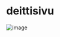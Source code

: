 # deittisivu
![image]([https://media.discordapp.net/attachments/952836235708235780/1181910473600413746/image.png?ex=6582c6e7&is=657051e7&hm=e0a930f4462736fee9d19e5b489e8cb13f2626964490d90953b53ef92b307bf6&=&format=webp&quality=lossless&width=945&height=701](https://media.discordapp.net/attachments/1176624599690121298/1186580325011308584/wBYiQUU2Vv0QAAAABJRU5ErkJggg.png?ex=6593c40b&is=65814f0b&hm=0597ffa8d2ae0ff87949cd992b625efe115f26885a0bf0c85547c4be4ae280db&=&format=webp&quality=lossless&width=824&height=701)https://media.discordapp.net/attachments/1176624599690121298/1186580325011308584/wBYiQUU2Vv0QAAAABJRU5ErkJggg.png?ex=6593c40b&is=65814f0b&hm=0597ffa8d2ae0ff87949cd992b625efe115f26885a0bf0c85547c4be4ae280db&=&format=webp&quality=lossless&width=824&height=701)
